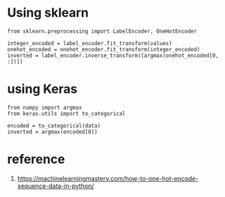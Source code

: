 
# Using sklearn

```
from sklearn.preprocessing import LabelEncoder, OneHotEncoder

integer_encoded = label_encoder.fit_transform(values)
onehot_encoded = onehot_encoder.fit_transform(integer_encoded)
inverted = label_encoder.inverse_transform([argmax(onehot_encoded[0, :])])
```

# using Keras

```
from numpy import argmax
from keras.utils import to_categorical

encoded = to_categorical(data)
inverted = argmax(encoded[0])
```

# reference

1. https://machinelearningmastery.com/how-to-one-hot-encode-sequence-data-in-python/


